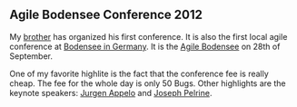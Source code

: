 ## Agile Bodensee Conference 2012

My [brother][1] has  organized his first conference. It is  also the first local
agile conference at  [Bodensee in Germany][2]. It is the  [Agile Bodensee][3] on
28th of September.

One  of my  favorite highlite  is the  fact that  the conference  fee is  really
cheap. The  fee for  the whole  day is only  50 Bugs.  Other highlights  are the
keynote speakers: [Jurgen Appelo][4] and [Joseph Pelrine][5].

[1]: https://twitter.com/_stritti_
[2]: https://maps.google.de/maps?q=Auf+der+Insel+1,+78462+Konstanz&hl=de&ie=UTF8&sll=48.661847,9.003665&sspn=3.882151,9.876709&t=h&hnear=Auf+der+Insel+1,+78462+Konstanz,+Freiburg,+Baden-W%C3%BCrttemberg&z=16
[3]: http://www.agile-bodensee.com/
[4]: http://www.jurgenappelo.com/
[5]: http://www.metaprog.com/blogs/